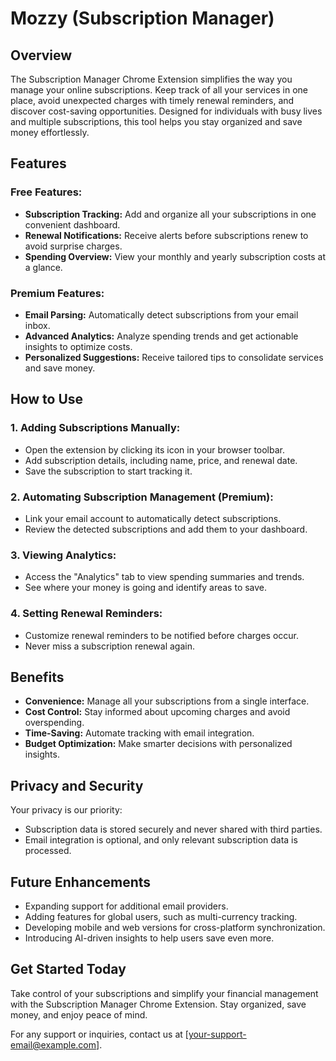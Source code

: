 # Mozzy (Subscription Manager)

## Overview
The Subscription Manager Chrome Extension simplifies the way you manage your online subscriptions. Keep track of all your services in one place, avoid unexpected charges with timely renewal reminders, and discover cost-saving opportunities. Designed for individuals with busy lives and multiple subscriptions, this tool helps you stay organized and save money effortlessly.

## Features

### Free Features:
- **Subscription Tracking:** Add and organize all your subscriptions in one convenient dashboard.
- **Renewal Notifications:** Receive alerts before subscriptions renew to avoid surprise charges.
- **Spending Overview:** View your monthly and yearly subscription costs at a glance.

### Premium Features:
- **Email Parsing:** Automatically detect subscriptions from your email inbox.
- **Advanced Analytics:** Analyze spending trends and get actionable insights to optimize costs.
- **Personalized Suggestions:** Receive tailored tips to consolidate services and save money.

## How to Use

### 1. Adding Subscriptions Manually:
- Open the extension by clicking its icon in your browser toolbar.
- Add subscription details, including name, price, and renewal date.
- Save the subscription to start tracking it.

### 2. Automating Subscription Management (Premium):
- Link your email account to automatically detect subscriptions.
- Review the detected subscriptions and add them to your dashboard.

### 3. Viewing Analytics:
- Access the "Analytics" tab to view spending summaries and trends.
- See where your money is going and identify areas to save.

### 4. Setting Renewal Reminders:
- Customize renewal reminders to be notified before charges occur.
- Never miss a subscription renewal again.

## Benefits
- **Convenience:** Manage all your subscriptions from a single interface.
- **Cost Control:** Stay informed about upcoming charges and avoid overspending.
- **Time-Saving:** Automate tracking with email integration.
- **Budget Optimization:** Make smarter decisions with personalized insights.

## Privacy and Security
Your privacy is our priority:
- Subscription data is stored securely and never shared with third parties.
- Email integration is optional, and only relevant subscription data is processed.

## Future Enhancements
- Expanding support for additional email providers.
- Adding features for global users, such as multi-currency tracking.
- Developing mobile and web versions for cross-platform synchronization.
- Introducing AI-driven insights to help users save even more.

## Get Started Today
Take control of your subscriptions and simplify your financial management with the Subscription Manager Chrome Extension. Stay organized, save money, and enjoy peace of mind.

For any support or inquiries, contact us at [your-support-email@example.com].

